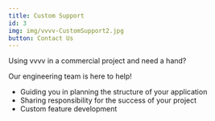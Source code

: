 ```yaml
---
title: Custom Support
id: 3
img: img/vvvv-CustomSupport2.jpg
button: Contact Us
---
```

<p>Using vvvv in a commercial project and need a hand?</p>

<p class="text-light mb-4">Our engineering team is here to help!</p>

- Guiding you in planning the structure of your application
- Sharing responsibility for the success of your project
- Custom feature development
